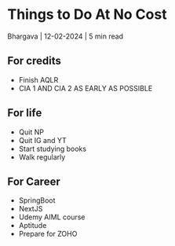 # Things to Do At No Cost
Bhargava | 12-02-2024 | 5 min read
## For credits
- Finish AQLR
- CIA 1 AND CIA 2 AS EARLY AS POSSIBLE
## For life
- Quit NP
- Quit IG and YT
- Start studying books
- Walk regularly
## For Career
- SpringBoot
- NextJS
- Udemy AIML course
- Aptitude
- Prepare for ZOHO